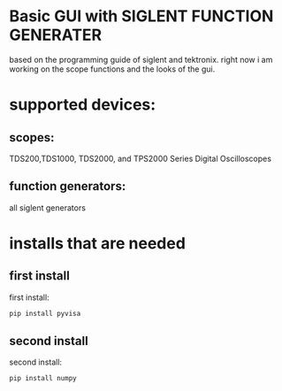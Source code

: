 # Basic GUI with SIGLENT FUNCTION GENERATER

based on the programming guide of siglent and tektronix.
right now i am working on the scope functions and the looks of the gui. 


# supported devices:
## scopes:
TDS200,TDS1000, TDS2000, and TPS2000 Series Digital Oscilloscopes
## function generators: 
all siglent generators

# installs that are needed 
## first install
first install:
```bash
pip install pyvisa
```
## second install
second install:
```bash
pip install numpy 
```

